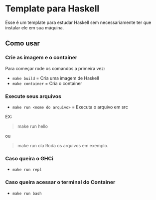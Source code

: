 # Template para Haskell

Esse é um template para estudar Haskell sem necessariamente ter que instalar ele em sua máquina. 

## Como usar

### Crie as imagem e o container

Para começar rode os comandos a primeira vez:

- `make build` = Cria uma imagem de Haskell
- `make container` = Cria o container

### Execute seus arquivos

- `make run <nome do arquivo>` = Executa o arquivo em src

EX:
> make run hello

ou

> make run ola
Roda os arquivos em exemplo.

### Caso queira o GHCi
- `make run repl`

### Caso queira acessar o terminal do Container
- `make run bash`
